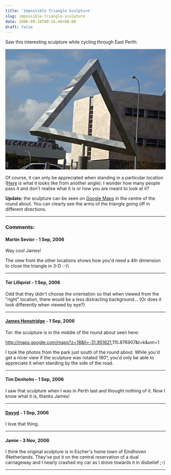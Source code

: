 ```yaml
---
title: 'Impossible Triangle Sculpture'
slug: impossible-triangle-sculpture
date: 2006-09-18T09:24:48+08:00
draft: false
---
```


Saw this interesting sculpture while cycling through East Perth:

![](triangle.jpg)

Of course, it can only be appreciated when standing in a particular
location ([Here](triangle-angle.jpg) is what it looks like from
another angle). I wonder how many people pass it and don\'t realise
what it is or how you are meant to look at it?

**Update:** the sculpture can be seen on [Google
Maps](http://maps.google.com/maps?z=18&ll=-31.951621,115.876907&t=k&om=1)
in the centre of the round about. You can clearly see the arms of the
triangle going off in different directions.

---
### Comments:
#### Martin Sevior - <time datetime="2006-09-18 16:12:17">1 Sep, 2006</time>

Way cool James!

The view from the other locations shows how you\'d need a 4th dimension
to close the triangle in 3-D :-)\

---
#### Tor Lillqvist - <time datetime="2006-09-18 16:21:53">1 Sep, 2006</time>

Odd that they didn\'t choose the orientation so that when viewed from
the \"right\" location, there would be a less distracting background\...
(Or does it look differently when viewed by eye?)

---
#### [James Henstridge](http://blogs.gnome.org/jamesh) - <time datetime="2006-09-18 16:54:51">1 Sep, 2006</time>

Tor: the sculpture is in the middle of the round about seen here:

<http://maps.google.com/maps?z=18&ll=-31.951621>,115.876907&t=k&om=1

I took the photos from the park just south of the round about. While
you\'d get a nicer view if the sculpture was rotated 180°, you\'d only
be able to appreciate it when standing by the side of the road.

---
#### Tim Denholm - <time datetime="2006-09-18 19:53:24">1 Sep, 2006</time>

I saw that sculpture when I was in Perth last and thought nothing of it.
Now I know what it is, thanks James!

---
#### [Davyd](http://www.davyd.id.au/) - <time datetime="2006-09-18 22:37:33">1 Sep, 2006</time>

I love that thing.

---
#### Jamie - <time datetime="2006-11-15 02:45:43">3 Nov, 2006</time>

I think the original sculpture is in Escher\'s home town of Eindhoven
(Netherlands. They\'ve put it on the central reservation of a dual
carriageway and I nearly crashed my car as I drove towards it in
disbelief ;-)

---
